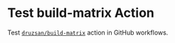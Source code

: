 # Test build-matrix Action

Test [`druzsan/build-matrix`](https://github.com/druzsan/build-matrix) action in
GitHub workflows.
